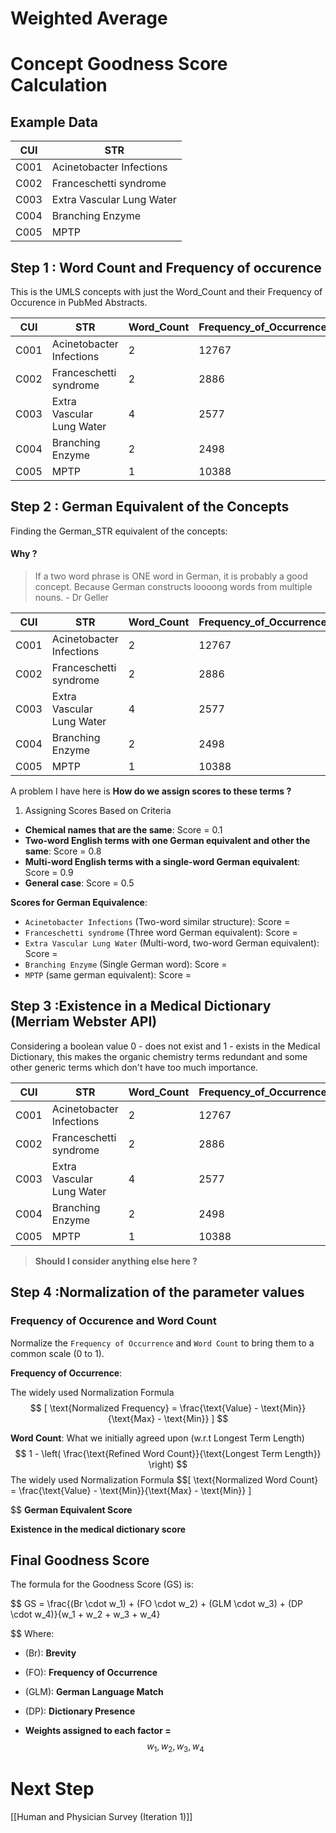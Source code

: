 # Weighted Average
# Concept Goodness Score Calculation

## Example Data

| CUI  | STR                       |
| ---- | ------------------------- |
| C001 | Acinetobacter Infections  |
| C002 | Franceschetti syndrome    |
| C003 | Extra Vascular Lung Water |
| C004 | Branching Enzyme          |
| C005 | MPTP                      |
## Step 1 : Word Count and Frequency of occurence 

This is the UMLS concepts with just the Word_Count and their Frequency of Occurence in PubMed Abstracts.

| CUI  | STR                       | Word_Count | Frequency_of_Occurrence |
| ---- | ------------------------- | ---------- | ----------------------- |
| C001 | Acinetobacter Infections  | 2          | 12767                   |
| C002 | Franceschetti syndrome    | 2          | 2886                    |
| C003 | Extra Vascular Lung Water | 4          | 2577                    |
| C004 | Branching Enzyme          | 2          | 2498                    |
| C005 | MPTP                      | 1          | 10388                   |
## Step 2 : German Equivalent of the Concepts

Finding the German_STR equivalent of the concepts:
#### Why ?

> If a two word phrase is ONE word in German, it is probably a good concept. Because German constructs loooong words from multiple nouns. - Dr Geller

| CUI  | STR                       | Word_Count | Frequency_of_Occurrence | German_STR                   | German_Equivalent_Rating |
| ---- | ------------------------- | ---------- | ----------------------- | ---------------------------- | ------------------------ |
| C001 | Acinetobacter Infections  | 2          | 12767                   | Acinetobacter-Infektionen    |                          |
| C002 | Franceschetti syndrome    | 2          | 2886                    | Franceschetti-Klein-Syndrom  |                          |
| C003 | Extra Vascular Lung Water | 4          | 2577                    | Extravaskuläres Lungenwasser |                          |
| C004 | Branching Enzyme          | 2          | 2498                    | Verzweigungsenzym            |                          |
| C005 | MPTP                      | 1          | 10388                   | MPTP                         |                          |

A problem I have here is **How do we assign scores to these terms ?**
 1. Assigning Scores Based on Criteria
- **Chemical names that are the same**: Score = 0.1
- **Two-word English terms with one German equivalent and other the same**: Score = 0.8 
- **Multi-word English terms with a single-word German equivalent**: Score = 0.9
- **General case**: Score = 0.5

**Scores for German Equivalence**:

- `Acinetobacter Infections` (Two-word similar structure): Score = 
- `Franceschetti syndrome` (Three word German equivalent): Score = 
- `Extra Vascular Lung Water` (Multi-word, two-word German equivalent): Score = 
- `Branching Enzyme` (Single German word): Score = 
- `MPTP` (same german equivalent): Score = 

## Step 3 :Existence in a Medical Dictionary (Merriam Webster API)

Considering a boolean value 0 - does not exist and 1 - exists in the Medical Dictionary, this makes the organic chemistry terms redundant and some other generic terms which don't have too much importance.

| CUI  | STR                       | Word_Count | Frequency_of_Occurrence | German_STR                   | German_Equivalent_Rating | Existence_in_dictionary |
| ---- | ------------------------- | ---------- | ----------------------- | ---------------------------- | ------------------------ | ----------------------- |
| C001 | Acinetobacter Infections  | 2          | 12767                   | Acinetobacter-Infektionen    |                          | 0                       |
| C002 | Franceschetti syndrome    | 2          | 2886                    | Franceschetti-Klein-Syndrom  |                          | 0                       |
| C003 | Extra Vascular Lung Water | 4          | 2577                    | Extravaskuläres Lungenwasser |                          | 0                       |
| C004 | Branching Enzyme          | 2          | 2498                    | Verzweigungsenzym            |                          | 0                       |
| C005 | MPTP                      | 1          | 10388                   | MPTP                         |                          | 1                       |

>**Should I consider anything else here ?**
## Step 4 :Normalization of the parameter values
### Frequency of Occurence and Word Count
Normalize the `Frequency of Occurrence` and `Word Count` to bring them to a common scale (0 to 1).

**Frequency of Occurrence**:

The widely used Normalization Formula
$$
[ \text{Normalized Frequency} = \frac{\text{Value} - \text{Min}}{\text{Max} - \text{Min}} ]
$$

**Word Count**:
What we initially agreed upon (w.r.t Longest Term Length)
$$
1 - \left( \frac{\text{Refined Word Count}}{\text{Longest Term Length}} \right)
$$
The widely used Normalization Formula
$$[ \text{Normalized Word Count} = \frac{\text{Value} - \text{Min}}{\text{Max} - \text{Min}} ]

$$
**German Equivalent Score**

**Existence in the medical dictionary score**



## Final Goodness Score
The formula for the Goodness Score (GS) is:

$$
GS = \frac{(Br \cdot w_1) + (FO \cdot w_2) + (GLM \cdot w_3) + (DP \cdot w_4)}{w_1 + w_2 + w_3 + w_4}

$$
Where:
- \(Br\): **Brevity**
- \(FO\): **Frequency of Occurrence**
- \(GLM\): **German Language Match**
- \(DP\): **Dictionary Presence**

- **Weights assigned to each factor =** 
$$w_1, w_2, w_3, w_4$$

# Next Step 

[[Human and Physician Survey (Iteration 1)]] 